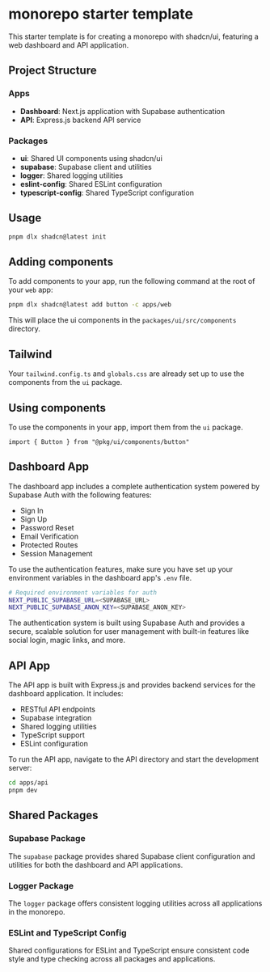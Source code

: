# monorepo starter template

This starter template is for creating a monorepo with shadcn/ui, featuring a web dashboard and API application.

## Project Structure

### Apps
- **Dashboard**: Next.js application with Supabase authentication
- **API**: Express.js backend API service

### Packages
- **ui**: Shared UI components using shadcn/ui
- **supabase**: Supabase client and utilities
- **logger**: Shared logging utilities
- **eslint-config**: Shared ESLint configuration
- **typescript-config**: Shared TypeScript configuration

## Usage

```bash
pnpm dlx shadcn@latest init
```

## Adding components

To add components to your app, run the following command at the root of your `web` app:

```bash
pnpm dlx shadcn@latest add button -c apps/web
```

This will place the ui components in the `packages/ui/src/components` directory.

## Tailwind

Your `tailwind.config.ts` and `globals.css` are already set up to use the components from the `ui` package.

## Using components

To use the components in your app, import them from the `ui` package.

```tsx
import { Button } from "@pkg/ui/components/button"
```

## Dashboard App

The dashboard app includes a complete authentication system powered by Supabase Auth with the following features:

- Sign In
- Sign Up
- Password Reset
- Email Verification
- Protected Routes
- Session Management

To use the authentication features, make sure you have set up your environment variables in the dashboard app's `.env` file.

```bash
# Required environment variables for auth
NEXT_PUBLIC_SUPABASE_URL=<SUPABASE_URL>
NEXT_PUBLIC_SUPABASE_ANON_KEY=<SUPABASE_ANON_KEY>
```

The authentication system is built using Supabase Auth and provides a secure, scalable solution for user management with built-in features like social login, magic links, and more.

## API App

The API app is built with Express.js and provides backend services for the dashboard application. It includes:

- RESTful API endpoints
- Supabase integration
- Shared logging utilities
- TypeScript support
- ESLint configuration

To run the API app, navigate to the API directory and start the development server:

```bash
cd apps/api
pnpm dev
```

## Shared Packages

### Supabase Package
The `supabase` package provides shared Supabase client configuration and utilities for both the dashboard and API applications.

### Logger Package
The `logger` package offers consistent logging utilities across all applications in the monorepo.

### ESLint and TypeScript Config
Shared configurations for ESLint and TypeScript ensure consistent code style and type checking across all packages and applications.
